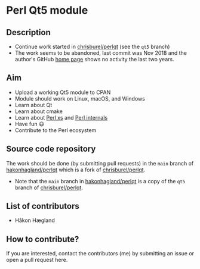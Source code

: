 # Perl Qt5 module

## Description
- Continue work started
  in [chrisburel/perlqt](https://github.com/chrisburel/perlqt) (see
  the `qt5` branch)
- The work seems to be abandoned, last commit was Nov 2018 and the
  author's GitHub
  [home page](https://github.com/chrisburel?tab=overview&from=2022-03-01&to=2022-03-03) shows
  no activity the last two years.

## Aim
- Upload a working Qt5 module to CPAN
- Module should work on Linux, macOS, and Windows
- Learn about Qt
- Learn about cmake
- Learn about [Perl xs](https://perldoc.perl.org/perlxs)
  and [Perl internals](https://perldoc.perl.org/perlapi)
- Have fun :smiley:
- Contribute to the Perl ecosystem

## Source code repository

The work should be done (by submitting pull requests)
in the `main` branch
of [hakonhagland/perlqt](https://github.com/hakonhagland/perlqt) which 
is a fork
of [chrisburel/perlqt](https://github.com/chrisburel/perlqt).
- Note that the `main` branch
  in [hakonhagland/perlqt](https://github.com/hakonhagland/perlqt) is
  a copy of the `qt5` branch of [chrisburel/perlqt](https://github.com/chrisburel/perlqt).

## List of contributors

- Håkon Hægland

## How to contribute?

If you are interested, contact the contributors (me) by submitting an
issue or open a pull request here.

